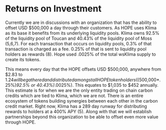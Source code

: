 # Returns on Investment

Currently we are in discussions with an organization that has the ability to offset USD $500,000 a day through their customers. As HOPE uses Klima as its base it benefits from its underlying liquidity pools. Klima owns 92.5% of the liquidity pool of Toucan and 40.43% of the liquidity pool of Moss (5,6,7). For each transaction that occurs on liquidity pools, 0.3% of that transaction is charged as a fee. 0.25% of that is sent to liquidity pool holders as rewards (8). Hope used .0025% of the total wsKlima supply to create its tokens.

&#x20;This means every day that the HOPE offsets USD $500,000, anywhere from $2.83 to $1.24 will be gathered and distributed amongst all HOPE token holders (($500,000\*.25%)_92.5% or 40.43%)_.0025%). This equates to $1,035 to $452 annually. This estimate is for when we are the only entity trading on chain carbon credits which are tied to Klima, which we are not. There is an entire ecosystem of tokens building synergies between each other in the carbon credit market. Right now, Klima has a 289 day runway for distributing rewards to holders at a 400% APY (5). Along with that we will establish partnerships beyond this organization to be able to offset even more value through HOPE.

